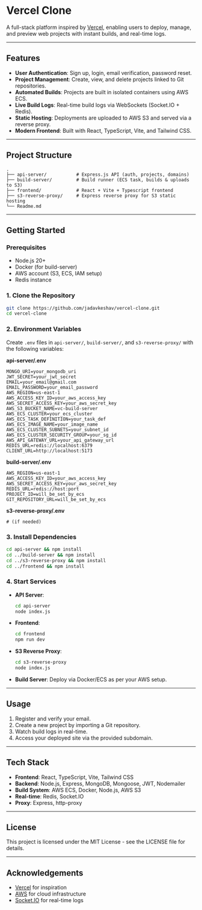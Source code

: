 # Vercel Clone

A full-stack platform inspired by [Vercel](https://vercel.com), enabling users to deploy, manage, and preview web projects with instant builds, and real-time logs.

---

## Features

- **User Authentication**: Sign up, login, email verification, password reset.
- **Project Management**: Create, view, and delete projects linked to Git repositories.
- **Automated Builds**: Projects are built in isolated containers using AWS ECS.
- **Live Build Logs**: Real-time build logs via WebSockets (Socket.IO + Redis).
- **Static Hosting**: Deployments are uploaded to AWS S3 and served via a reverse proxy.
- **Modern Frontend**: Built with React, TypeScript, Vite, and Tailwind CSS.

---

## Project Structure

```
.
├── api-server/           # Express.js API (auth, projects, domains)
├── build-server/         # Build runner (ECS task, builds & uploads to S3)
├── frontend/             # React + Vite + Typescript frontend
├── s3-reverse-proxy/     # Express reverse proxy for S3 static hosting
└── Readme.md

```

---

## Getting Started

### Prerequisites

- Node.js 20+
- Docker (for build-server)
- AWS account (S3, ECS, IAM setup)
- Redis instance

### 1. Clone the Repository

```sh
git clone https://github.com/jadavkeshav/vercel-clone.git
cd vercel-clone
```

### 2. Environment Variables

Create `.env` files in `api-server/`, `build-server/`, and `s3-reverse-proxy/` with the following variables:

**api-server/.env**

```
MONGO_URI=your_mongodb_uri
JWT_SECRET=your_jwt_secret
EMAIL=your_email@gmail.com
EMAIL_PASSWORD=your_email_password
AWS_REGION=us-east-1
AWS_ACCESS_KEY_ID=your_aws_access_key
AWS_SECRET_ACCESS_KEY=your_aws_secret_key
AWS_S3_BUCKET_NAME=vc-build-server
AWS_ECS_CLUSTER=your_ecs_cluster
AWS_ECS_TASK_DEFINITION=your_task_def
AWS_ECS_IMAGE_NAME=your_image_name
AWS_ECS_CLUSTER_SUBNETS=your_subnet_id
AWS_ECS_CLUSTER_SECURITY_GROUP=your_sg_id
AWS_API_GATEWAY_URL=your_api_gateway_url
REDIS_URL=redis://localhost:6379
CLIENT_URL=http://localhost:5173
```

**build-server/.env**

```
AWS_REGION=us-east-1
AWS_ACCESS_KEY_ID=your_aws_access_key
AWS_SECRET_ACCESS_KEY=your_aws_secret_key
REDIS_URL=redis://host:port
PROJECT_ID=will_be_set_by_ecs
GIT_REPOSITORY_URL=will_be_set_by_ecs
```

**s3-reverse-proxy/.env**

```
# (if needed)
```

### 3. Install Dependencies

```sh
cd api-server && npm install
cd ../build-server && npm install
cd ../s3-reverse-proxy && npm install
cd ../frontend && npm install
```

### 4. Start Services

- **API Server**:

  ```sh
  cd api-server
  node index.js
  ```
- **Frontend**:

  ```sh
  cd frontend
  npm run dev
  ```
- **S3 Reverse Proxy**:

  ```sh
  cd s3-reverse-proxy
  node index.js
  ```
- **Build Server**:
  Deploy via Docker/ECS as per your AWS setup.

---

## Usage

1. Register and verify your email.
2. Create a new project by importing a Git repository.
3. Watch build logs in real-time.
4. Access your deployed site via the provided subdomain.

---

## Tech Stack

- **Frontend**: React, TypeScript, Vite, Tailwind CSS
- **Backend**: Node.js, Express, MongoDB, Mongoose, JWT, Nodemailer
- **Build System**: AWS ECS, Docker, Node.js, AWS S3
- **Real-time**: Redis, Socket.IO
- **Proxy**: Express, http-proxy

---

## License

This project is licensed under the MIT License - see the LICENSE file for details.

---

## Acknowledgements

- [Vercel](https://vercel.com) for inspiration
- [AWS](https://aws.amazon.com/) for cloud infrastructure
- [Socket.IO](https://socket.io/) for real-time logs
